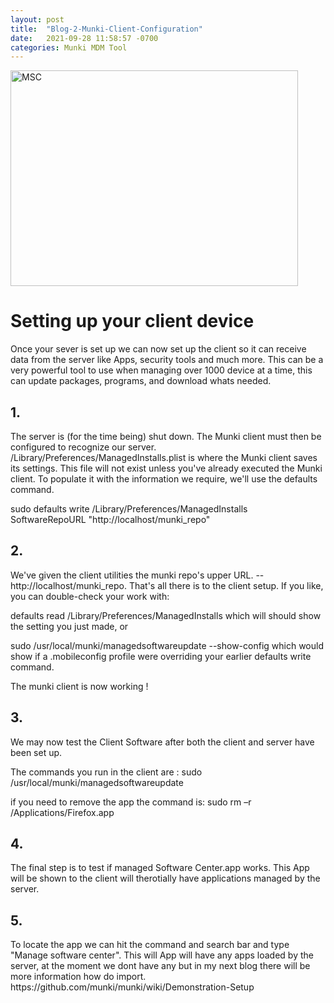 ```yaml
---
layout: post
title:  "Blog-2-Munki-Client-Configuration"
date:   2021-09-28 11:58:57 -0700
categories: Munki MDM Tool
---
```


<img src="https://www.alansiu.net/munkiguide/wp-content/uploads/2019/01/iteminmanifest01.png" alt="MSC" width="460" height="345">



<h1>Setting up your client device</h1>
Once your sever is set up we can now set up the client so it can receive
data from the server like Apps, security tools and much more. This can be a very powerful tool to use when managing over 1000 device at a time, this can update packages, programs, and download whats needed.
<h2>1.</h2>
The server is (for the time being) shut down. The Munki client must then be configured to recognize our server. /Library/Preferences/ManagedInstalls.plist is where the Munki client saves its settings. This file will not exist unless you've already executed the Munki client. To populate it with the information we require, we'll use the defaults command.

sudo defaults write /Library/Preferences/ManagedInstalls SoftwareRepoURL "http://localhost/munki_repo"
<h2>2.</h2>
We've given the client utilities the munki repo's upper URL. -- http://localhost/munki_repo. That's all there is to the client setup. If you like, you can double-check your work with:

defaults read /Library/Preferences/ManagedInstalls
which will should show the setting you just made, or

sudo /usr/local/munki/managedsoftwareupdate --show-config
which would show if a .mobileconfig profile were overriding your earlier defaults write command.

The munki client is now working !
<h2>3.</h2>
We may now test the Client Software after both the client and server have been set up.

The commands you run in the client are :
sudo /usr/local/munki/managedsoftwareupdate 

if you need to remove the app the command is:
sudo rm –r /Applications/Firefox.app
<h2>4.</h2>
The final step is to test if managed Software Center.app works. This App will be shown to the client will therotially have applications managed by the server.

<h2>5.</h2>
To locate the app we can hit the command and search bar and type "Manage software center". This will App will have any apps loaded by the server, at the moment we dont have any but in my next blog there will be more information how do import.
https://github.com/munki/munki/wiki/Demonstration-Setup